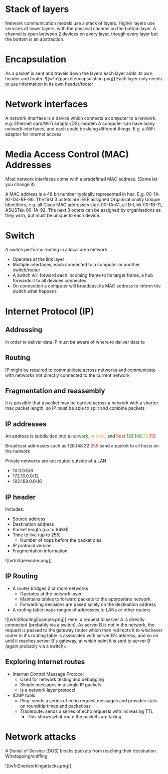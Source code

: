 # Stack of layers
Network communication models use a stack of layers.
Higher layers use services of lower layers, with the physical channel on the bottom layer.
A channel is open between 2 devices on every layer, though every layer but the bottom is an abstraction.

# Encapsulation
As a packet is sent and travels down the layers each layer adds its own header and footer.
![[w1n2packetencapsulation.png]]
Each layer only needs to use information in its own header/footer

# Network interfaces
A network interface is a device which connects a computer to a network. e.g. Ethernet card/WiFi adaptor/DSL modem
A computer can have many network interfaces, and each could be doing different things. E.g. a WiFi adaptor for internet access
# Media Access Control (MAC) Addresses
Most network interfaces come with a predefined MAC address. (Some let you change it)

A MAC address is a 48 bit number typically represented in hex. E.g. 00-1A-92-D4-BF-86.
The first 3 octets are IEEE assigned Organisationally Unique Identifiers, e.g. all Cisco MAC addresses start 00-1A-A1, all D-Link 00-1B-11, ASUSTek 00-1A-92.
The next 3 octets can be assigned by organisations as they wish, but must be unique to each device.

# Switch
A switch performs routing in a local area network
- Operates at the link layer
- Multiple interfaces, each connected to a computer or another switch/router
- A switch will forward each incoming frame to its target frame, a hub forwards it to all devices connected
- On connection a computer will broadcast its MAC address to inform the switch what happens

# Internet Protocol (IP)
## Addressing
In order to deliver data IP must be aware of where to deliver data to

## Routing
IP might be required to communicate across networks and communicate with networks not directly connected to the current network

## Fragmentation and reassembly
It is possible that a packet may be carried across a network with a shorter max packet length, so IP must be able to split and combine packets

## IP addresses
An address is subdivided into a <span style="color:green">network,</span> <span style="color:orange">subnet,</span> and <span style="color:red">host</span>
<span style="color:green">128.148.</span><span style="color:orange">32.</span><span style="color:red">110</span>

Broadcast addresses such as 128.148.32.<span style="color:red">255</span> send a packet to all hosts on the network

Private networks are not routed outside of a LAN
- 10.0.0.0/8
- 172.16.0.0/12
- 192.168.0.0/16

## IP header
Includes:
- Source address
- Destination address
- Packet length (up to 64KB)
- Time to live (up to 255)
	- Number of hops before the packet dies
- IP protocol version
- Fragmentation information

![[w1n2IpHeader.png]]

## IP Routing
- A router bridges 2 or more networks
	- Operates at the network layer
	- Maintains tables to forward packets to the appropriate network
	- Forwarding decisions are based solely on the destination address
- A routing table maps ranges of addresses to LANs or other routers

![[w1n2RoutingExample.png]]
Here, a request to server A is directly connected (probably via a switch). As server B is not in the network, the request is passed to the gateway router which then redirects it to whichever router in it's routing table is associated with server B's address, and so on until it reaches server B's gateway, at which point it is sent to server B (again probably via a switch).
## Exploring internet routes
- Internet Control Message Protocol
	- Used for network testing and debugging
	- Simple messages in a single IP packets
	- Is a network layer protocol
- ICMP tools
	- Ping: sends a series of echo request messages and provides stats on roundtrip times and packetloss
	- Traceroute: sends a series of echo requests with increasing TTL
		- This shows what route the packets are taking

# Network attacks
A Denial of Service (DOS) blocks packets from reaching their destination.
Wiretapping/sniffing 

![[w1n2networkingattacks.png]]
